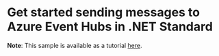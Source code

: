 # Get started sending messages to Azure Event Hubs in .NET Standard

**Note**: This sample is available as a tutorial [here](https://docs.microsoft.com/azure/event-hubs/event-hubs-dotnet-standard-getstarted-send).